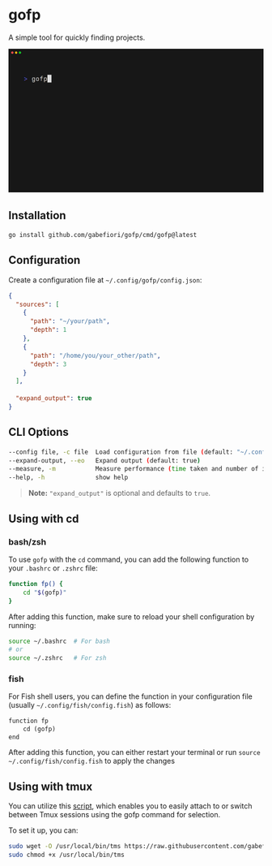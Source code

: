 # gofp
A simple tool for quickly finding projects.

<img alt="Demo" src="examples/demo.gif" width="600" />

## Installation
```sh
go install github.com/gabefiori/gofp/cmd/gofp@latest
```

## Configuration
Create a configuration file at `~/.config/gofp/config.json`:

```json
{
  "sources": [
    {
      "path": "~/your/path",
      "depth": 1
    },
    {
      "path": "/home/you/your_other/path",
      "depth": 3
    }
  ],

  "expand_output": true
}
```

## CLI Options
```sh
--config file, -c file  Load configuration from file (default: "~/.config/gofp/config.json")
--expand-output, --eo   Expand output (default: true)
--measure, -m           Measure performance (time taken and number of items) (default: false)
--help, -h              show help
```

> **Note:** `"expand_output"` is optional and defaults to `true`.

## Using with cd

### bash/zsh
To use `gofp` with the `cd` command, you can add the following function to your `.bashrc` or `.zshrc` file:

```sh
function fp() {
    cd "$(gofp)"
}
```

After adding this function, make sure to reload your shell configuration by running:

```sh
source ~/.bashrc  # For bash
# or
source ~/.zshrc   # For zsh
```

### fish
For Fish shell users, you can define the function in your configuration file (usually `~/.config/fish/config.fish`) as follows:

```fish
function fp
    cd (gofp)
end
```
After adding this function, you can either restart your terminal or run `source ~/.config/fish/config.fish` to apply the changes

## Using with tmux
You can utilize this [script](/scripts/gofp-tmux.sh), which enables you to easily attach to or switch between Tmux sessions using the gofp command for selection.

To set it up, you can:
```sh
sudo wget -O /usr/local/bin/tms https://raw.githubusercontent.com/gabefiori/gofp/refs/heads/main/scripts/gofp-tmux.sh
sudo chmod +x /usr/local/bin/tms
```
